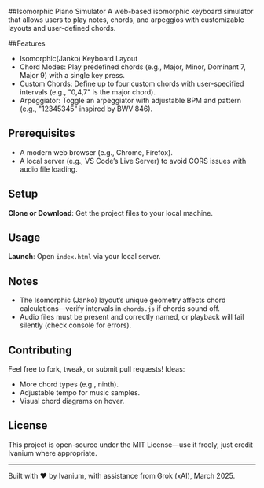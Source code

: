 ##Isomorphic Piano Simulator
A web-based isomorphic keyboard simulator that allows users to play notes, chords, and arpeggios with customizable layouts and user-defined chords. 

##Features
- Isomorphic(Janko) Keyboard Layout
- Chord Modes: Play predefined chords (e.g., Major, Minor, Dominant 7, Major 9) with a single key press.
- Custom Chords: Define up to four custom chords with user-specified intervals (e.g., "0,4,7" is the major chord).
- Arpeggiator: Toggle an arpeggiator with adjustable BPM and pattern (e.g., "12345345" inspired by BWV 846).

## Prerequisites
- A modern web browser (e.g., Chrome, Firefox).
- A local server (e.g., VS Code’s Live Server) to avoid CORS issues with audio file loading.

## Setup
**Clone or Download**: Get the project files to your local machine.

## Usage
 **Launch**: Open `index.html` via your local server.

## Notes
- The Isomorphic (Janko) layout’s unique geometry affects chord calculations—verify intervals in `chords.js` if chords sound off.
- Audio files must be present and correctly named, or playback will fail silently (check console for errors).

## Contributing
Feel free to fork, tweak, or submit pull requests! Ideas:
- More chord types (e.g., ninth).
- Adjustable tempo for music samples.
- Visual chord diagrams on hover.

## License
This project is open-source under the MIT License—use it freely, just credit Ivanium where appropriate.

---
Built with ♥ by Ivanium, with assistance from Grok (xAI), March 2025.
